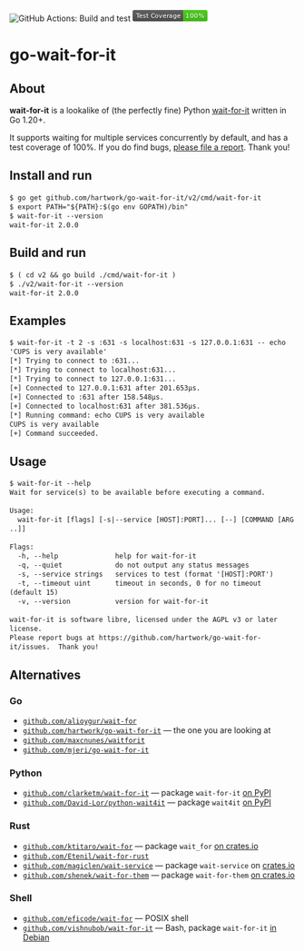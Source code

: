 ![GitHub Actions: Build and test](https://github.com/hartwork/go-wait-for-it/workflows/Build%20and%20test/badge.svg)
![Test coverage](./coverage_badge.png)


# go-wait-for-it

## About

**wait-for-it** is a lookalike of
(the perfectly fine)
Python [wait-for-it](https://github.com/clarketm/wait-for-it)
written in Go 1.20+.

It supports waiting for multiple services concurrently by default,
and has a test coverage of 100%.
If you do find bugs, [please file a report](https://github.com/hartwork/go-wait-for-it/issues).
Thank you!


## Install and run

```console
$ go get github.com/hartwork/go-wait-for-it/v2/cmd/wait-for-it
$ export PATH="${PATH}:$(go env GOPATH)/bin"
$ wait-for-it --version
wait-for-it 2.0.0
```


## Build and run

```console
$ ( cd v2 && go build ./cmd/wait-for-it )
$ ./v2/wait-for-it --version
wait-for-it 2.0.0
```


## Examples

```console
$ wait-for-it -t 2 -s :631 -s localhost:631 -s 127.0.0.1:631 -- echo 'CUPS is very available'
[*] Trying to connect to :631...
[*] Trying to connect to localhost:631...
[*] Trying to connect to 127.0.0.1:631...
[+] Connected to 127.0.0.1:631 after 201.653µs.
[+] Connected to :631 after 158.548µs.
[+] Connected to localhost:631 after 381.536µs.
[*] Running command: echo CUPS is very available
CUPS is very available
[+] Command succeeded.
```


## Usage

```console
$ wait-for-it --help
Wait for service(s) to be available before executing a command.

Usage:
  wait-for-it [flags] [-s|--service [HOST]:PORT]... [--] [COMMAND [ARG ..]]

Flags:
  -h, --help              help for wait-for-it
  -q, --quiet             do not output any status messages
  -s, --service strings   services to test (format '[HOST]:PORT')
  -t, --timeout uint      timeout in seconds, 0 for no timeout (default 15)
  -v, --version           version for wait-for-it

wait-for-it is software libre, licensed under the AGPL v3 or later license.
Please report bugs at https://github.com/hartwork/go-wait-for-it/issues.  Thank you!
```


## Alternatives

### Go

- [`github.com/alioygur/wait-for`](https://github.com/alioygur/wait-for)
- [`github.com/hartwork/go-wait-for-it`](https://github.com/hartwork/go-wait-for-it) — the one you are looking at
- [`github.com/maxcnunes/waitforit`](https://github.com/maxcnunes/waitforit)
- [`github.com/mjeri/go-wait-for-it`](https://github.com/mjeri/go-wait-for-it)


### Python

- [`github.com/clarketm/wait-for-it`](https://github.com/clarketm/wait-for-it)
  — package `wait-for-it` [on PyPI](https://pypi.org/project/wait-for-it/)
- [`github.com/David-Lor/python-wait4it`](https://github.com/David-Lor/python-wait4it/)
  — package `wait4it` [on PyPI](https://pypi.org/project/wait4it/)


### Rust

- [`github.com/ktitaro/wait-for`](https://github.com/ktitaro/wait-for)
  — package `wait_for` [on crates.io](https://crates.io/crates/wait_for)
- [`github.com/Etenil/wait-for-rust`](https://github.com/Etenil/wait-for-rust)
- [`github.com/magiclen/wait-service`](https://github.com/magiclen/wait-service)
  — package `wait-service` on [crates.io](https://crates.io/crates/wait-service)
- [`github.com/shenek/wait-for-them`](https://github.com/shenek/wait-for-them)
  — package `wait-for-them` [on crates.io](https://crates.io/crates/wait-for-them)


### Shell

- [`github.com/eficode/wait-for`](https://github.com/eficode/wait-for)
  — POSIX shell
- [`github.com/vishnubob/wait-for-it`](https://github.com/vishnubob/wait-for-it)
  — Bash, package `wait-for-it` [in Debian](https://packages.debian.org/unstable/wait-for-it)
